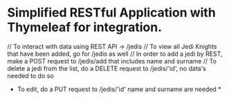 # Simplified RESTful Application with Thymeleaf for integration.

// To interact with data using REST API -> /jedis
// To view all Jedi Knights that have been added, go for /jedis as well
// In order to add a jedi by REST, make a POST request to /jedis/add that includes name and surname
// To delete a jedi from the list, do a DELETE request to /jedis/'id', no data's needed to do so
* To edit, do a PUT request to /jedis/'id' name and surname are needed *
